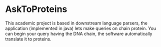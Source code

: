 AskToProteins
=============

This academic project is based in downstream language parsers,  the application (implemented in java) lets make queries on chain protein. You can begin your query having the DNA chain, the software automatically translate it to proteins.
